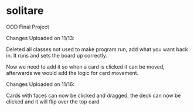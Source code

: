 # solitare
OOD Final Project

Changes Uploaded on 11/13:

Deleted all classes not used to make program run, add what you want back in.
It runs and sets the board up correctly.

Now we need to add it so when a card is clicked it can be moved, afterwards we would add the logic for card movement.

Changes Uploaded on 11/16:

Cards with faces can now be clicked and dragged, the deck can now be clicked and it will flip over the top card
